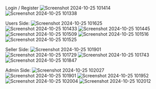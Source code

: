 Login / Register
![Screenshot 2024-10-25 101414](https://github.com/user-attachments/assets/4523227f-b100-4ec0-87bb-7f5564a8bf9a)
![Screenshot 2024-10-25 101338](https://github.com/user-attachments/assets/50e5efc1-3392-4f78-8461-17fc151cdccd)

Users Side:
![Screenshot 2024-10-25 101625](https://github.com/user-attachments/assets/9e67734e-c34b-4e4d-a542-6af019c2fa01)
![Screenshot 2024-10-25 101433](https://github.com/user-attachments/assets/6189e049-97e6-448b-ae7c-8c5be2019c40)
![Screenshot 2024-10-25 101445](https://github.com/user-attachments/assets/8967271c-2252-407e-b9af-ab2905caa900)
![Screenshot 2024-10-25 101509](https://github.com/user-attachments/assets/9907098b-4f63-498c-bc4a-ba4fe1a64cfa)
![Screenshot 2024-10-25 101516](https://github.com/user-attachments/assets/e0fd17ee-e110-4615-8b34-746bdfaef563)
![Screenshot 2024-10-25 101525](https://github.com/user-attachments/assets/128224c2-1327-458c-b234-cf3da7502a6c)

Seller Side:
![Screenshot 2024-10-25 101901](https://github.com/user-attachments/assets/be1c4b14-e7b6-4bec-8ee9-4f61ded9ff51)
![Screenshot 2024-10-25 101729](https://github.com/user-attachments/assets/a27d1f06-908f-4f30-bb82-eaca9575c30a)
![Screenshot 2024-10-25 101743](https://github.com/user-attachments/assets/b17cd594-40b1-477a-9e67-8e228c96b5d5)
![Screenshot 2024-10-25 101847](https://github.com/user-attachments/assets/f6bb6baa-62e0-456e-932f-45809d9fb267)

Admin Side:
![Screenshot 2024-10-25 102027](https://github.com/user-attachments/assets/b490af5b-6909-453e-b5b0-51a3d88f63c4)
![Screenshot 2024-10-25 101901](https://github.com/user-attachments/assets/2b73462c-039c-41b5-8b49-d17865de2127)
![Screenshot 2024-10-25 101952](https://github.com/user-attachments/assets/3aa01e9e-2447-4f95-9648-9f57d7c02408)
![Screenshot 2024-10-25 102004](https://github.com/user-attachments/assets/e667bf1e-c12a-4253-88b5-3a2e7abe195e)
![Screenshot 2024-10-25 102012](https://github.com/user-attachments/assets/d8b64b9c-4980-48dc-b18a-3b6ed6ecf4b8)
